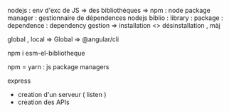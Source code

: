 nodejs : env d'exc de JS
=> des bibliothéques
=> npm : node package manager : gestionnaire de dépendences nodejs
biblio : library : package : dependence : dependency
gestion => installation <> désinstallation , màj

global , local => Global => @angular/cli

npm i esm-el-bibliotheque

npm = yarn : js package managers

express
- creation d'un serveur ( listen )
- creation des APIs 